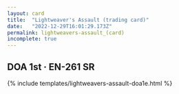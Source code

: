 ```yaml
---
layout: card
title:  "Lightweaver's Assault (trading card)"
date:   "2022-12-29T16:01:29.173Z"
permalink: lightweavers-assault_(card)
incomplete: true
---
```


## DOA 1st &middot; EN-261 SR

{% include templates/lightweavers-assault-doa1e.html %}
